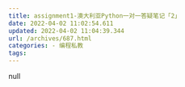 ```yaml
---
title: assignment1-澳大利亚Python一对一答疑笔记「2」
date: 2022-04-02 11:02:54.611
updated: 2022-04-02 11:04:39.344
url: /archives/687.html
categories: - 编程私教
tags: 
---
```


null